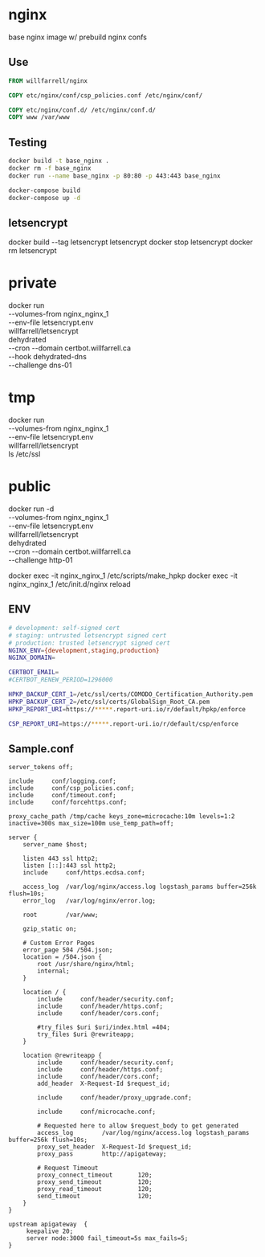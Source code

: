 # nginx

base nginx image w/ prebuild nginx confs

## Use
```Dockerfile
FROM willfarrell/nginx

COPY etc/nginx/conf/csp_policies.conf /etc/nginx/conf/

COPY etc/nginx/conf.d/ /etc/nginx/conf.d/
COPY www /var/www
```

## Testing
```bash
docker build -t base_nginx .
docker rm -f base_nginx
docker run --name base_nginx -p 80:80 -p 443:443 base_nginx
```

```bash
docker-compose build
docker-compose up -d
```

## letsencrypt
docker build --tag letsencrypt letsencrypt
docker stop letsencrypt
docker rm letsencrypt

# private
docker run \
    --volumes-from nginx_nginx_1 \
    --env-file letsencrypt.env \
    willfarrell/letsencrypt \
    dehydrated \
        --cron --domain certbot.willfarrell.ca \
        --hook dehydrated-dns \
        --challenge dns-01

# tmp
docker run \
    --volumes-from nginx_nginx_1 \
    --env-file letsencrypt.env \
    willfarrell/letsencrypt \
    ls /etc/ssl

# public
docker run -d \
    --volumes-from nginx_nginx_1 \
    --env-file letsencrypt.env \
    willfarrell/letsencrypt \
    dehydrated \
        --cron --domain certbot.willfarrell.ca \
        --challenge http-01

docker exec -it nginx_nginx_1 /etc/scripts/make_hpkp
docker exec -it nginx_nginx_1 /etc/init.d/nginx reload                                                                          

## ENV
```bash
# development: self-signed cert
# staging: untrusted letsencrypt signed cert
# production: trusted letsencrypt signed cert
NGINX_ENV={development,staging,production}
NGINX_DOMAIN=

CERTBOT_EMAIL=
#CERTBOT_RENEW_PERIOD=1296000

HPKP_BACKUP_CERT_1=/etc/ssl/certs/COMODO_Certification_Authority.pem
HPKP_BACKUP_CERT_2=/etc/ssl/certs/GlobalSign_Root_CA.pem
HPKP_REPORT_URI=https://*****.report-uri.io/r/default/hpkp/enforce

CSP_REPORT_URI=https://*****.report-uri.io/r/default/csp/enforce
```

## Sample.conf
```
server_tokens off;

include		conf/logging.conf;
include		conf/csp_policies.conf;
include		conf/timeout.conf;
include		conf/forcehttps.conf;

proxy_cache_path /tmp/cache keys_zone=microcache:10m levels=1:2 inactive=300s max_size=100m use_temp_path=off;

server {
    server_name $host;

    listen 443 ssl http2;
    listen [::]:443 ssl http2;
	include		conf/https.ecdsa.conf;

    access_log  /var/log/nginx/access.log logstash_params buffer=256k flush=10s;
	error_log	/var/log/nginx/error.log;

	root		/var/www;

	gzip_static on;

    # Custom Error Pages
	error_page 504 /504.json;
    location = /504.json {
        root /usr/share/nginx/html;
        internal;
    }

	location / {
        include     conf/header/security.conf;
        include     conf/header/https.conf;
	    include		conf/header/cors.conf;

	    #try_files $uri $uri/index.html =404;
	    try_files $uri @rewriteapp;
    }

    location @rewriteapp {
        include     conf/header/security.conf;
        include     conf/header/https.conf;
	    include	    conf/header/cors.conf;
	    add_header  X-Request-Id $request_id;
	    
	    include	    conf/header/proxy_upgrade.conf;

        include     conf/microcache.conf;

        # Requested here to allow $request_body to get generated
        access_log        /var/log/nginx/access.log logstash_params buffer=256k flush=10s;
        proxy_set_header  X-Request-Id $request_id;
        proxy_pass        http://apigateway;

        # Request Timeout
        proxy_connect_timeout       120;
        proxy_send_timeout          120;
        proxy_read_timeout          120;
        send_timeout                120;
    }
}

upstream apigateway  {
     keepalive 20;
     server node:3000 fail_timeout=5s max_fails=5;
}
```